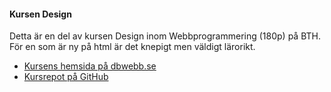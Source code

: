 #### Kursen Design

Detta är en del av kursen Design inom Webbprogrammering (180p) på BTH. För en som är ny på html är det knepigt men väldigt lärorikt.

- [Kursens hemsida på dbwebb.se](https://dbwebb.se/kurser/design-v2)
- [Kursrepot på GitHub](https://github.com/dbwebb-se/design)
